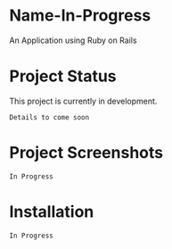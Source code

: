 # Name-In-Progress
An Application using Ruby on Rails

# Project Status
This project is currently in development. 

``Details to come soon``

# Project Screenshots

``In Progress``

# Installation

``In Progress``
